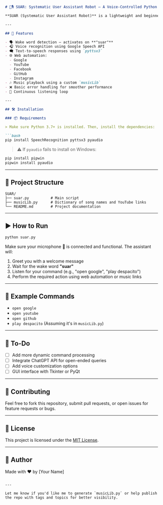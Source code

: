 ```markdown
# 🤖🎙️ SUAR: Systematic User Assistant Robot – A Voice-Controlled Python Assistant

**SUAR (Systematic User Assistant Robot)** is a lightweight and beginner-friendly voice-controlled desktop assistant built in Python 🐍. It responds to the wake word **"suar"**, listens to your commands, and performs tasks like opening websites or playing music. This project is perfect for learning about voice recognition, speech synthesis, and Python automation.

---

## 🚀 Features

- 🗣️ Wake word detection – activates on **"suar"**
- 🎧 Voice recognition using Google Speech API
- 🗨️ Text-to-speech responses using `pyttsx3`
- 🌐 Web automation:
  - Google
  - YouTube
  - Facebook
  - GitHub
  - Instagram
- 🎶 Music playback using a custom `musicLib`
- ❌ Basic error handling for smoother performance
- 🔁 Continuous listening loop

---

## 🛠️ Installation

### 📦 Requirements

> Make sure Python 3.7+ is installed. Then, install the dependencies:

```bash
pip install SpeechRecognition pyttsx3 pyaudio
````

> ⚠️ If `pyaudio` fails to install on Windows:

```bash
pip install pipwin
pipwin install pyaudio
```

---

## 📁 Project Structure

```
SUAR/
├── suar.py          # Main script
├── musicLib.py      # Dictionary of song names and YouTube links
└── README.md        # Project documentation
```

---

## ▶️ How to Run

```bash
python suar.py
```

Make sure your microphone 🎤 is connected and functional. The assistant will:

1. Greet you with a welcome message
2. Wait for the wake word **"suar"**
3. Listen for your command (e.g., "open google", "play despacito")
4. Perform the required action using web automation or music links

---

## 🧠 Example Commands

* `open google`
* `open youtube`
* `open github`
* `play despacito` (Assuming it's in `musicLib.py`)

---

## 📌 To-Do

* [ ] Add more dynamic command processing
* [ ] Integrate ChatGPT API for open-ended queries
* [ ] Add voice customization options
* [ ] GUI interface with Tkinter or PyQt

---

## 🤝 Contributing

Feel free to fork this repository, submit pull requests, or open issues for feature requests or bugs.

---

## 📄 License

This project is licensed under the [MIT License](LICENSE).

---

## 💬 Author

Made with ❤️ by \[Your Name]

```

---

Let me know if you'd like me to generate `musicLib.py` or help publish the repo with tags and topics for better visibility.
```
